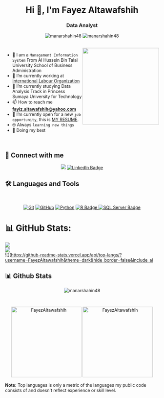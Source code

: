 <h1 align="center">Hi 👋, I'm Fayez Altawafshih</h1>
<h3 align="center"> Data Analyst </h3>

<p align="center"> <img src="https://komarev.com/ghpvc/?username=manarshahin48&label=Profile%20views&color=0e75b6&style=flat" alt="manarshahin48" />
		   <img src="https://img.shields.io/github/followers/manarshahin48?label=Followers" alt="manarshahin48" />
</p>
<br>
<img align="right" src="https://user-images.githubusercontent.com/63050133/156676671-d5b2e362-97d4-4404-9447-dd71ddfea82f.gif" width = 250px/>

- :school: I am a `Management Information System` From Al Hussein Bin Talal University School of Business Administration 
- 🔭 I’m currently working at [International Labour Organization](https://www.linkedin.com/shareArticle?mini=true&url=https://www.ilo.org/jordan/)
- 🌱  I’m currently studying Data Analysis Track in Princess Sumaya University for Technology
- 📫 How to reach me **fayiz.altawafshih@yahoo.com**
- :thinking: I’m currently open for a new `job opportunity`, this is [MY RESUME](https://drive.google.com/file/d/1fKvoxEGMw0BYnakgRI49Zlf47hiIHbAZ/view?usp=sharing).
- :nerd_face: Always `learning new things`
- 🐼 Doing my best 

<br>

## 📩 Connect with me
<p align="center">
<a href="mailto:abuloom1992@gmail.com" title="Gmail"><img src="https://img.shields.io/badge/gmail-%23F05033.svg?style=for-the-badge&logo=gmail&logoColor=white"/></a>  
<a href="https://www.linkedin.com/in/fayizaltawafshih/" title="LinkedIn Profile">
    <img src="https://img.shields.io/badge/linkedin-%230077B5.svg?style=for-the-badge&logo=linkedin&logoColor=white" alt="LinkedIn Badge"/>
</a>

## 🛠 Languages and Tools
<br>
<p align="center">
<a href="https://git-scm.com/" title="Git"><img src="https://img.shields.io/badge/git-%23F05033.svg?style=for-the-badge&logo=git&logoColor=white" alt="Git"></a>
<a href="https://github.com/" title="GitHub"><img src="https://img.shields.io/badge/github-%23121011.svg?style=for-the-badge&logo=github&logoColor=white" alt="GitHub"></a>
<a href="https://www.python.org/" title="Python"><img src="https://img.shields.io/badge/python-3670A0?style=for-the-badge&logo=python&logoColor=ffdd54" alt="Python"></a>
<a href="https://www.r-project.org/" title="R Project"> <img src="https://img.shields.io/badge/R-Data%20Science-blue.svg?style=for-the-badge&logo=R&logoColor=white" alt="R Badge"/>
</a>
<a href="https://www.microsoft.com/en-us/sql-server" title="Learn more about SQL Server"> <img src="https://img.shields.io/badge/SQL%20Server-005083?style=for-the-badge&logo=microsoft-sql-server&logoColor=white" alt="SQL Server Badge"/>
</a>



# 📊 GitHub Stats:
![](https://github-readme-stats.vercel.app/api?username=FayezAltawafshih&theme=dark&hide_border=false&include_all_commits=false&count_private=false)<br/>
![](https://github-readme-streak-stats.herokuapp.com/?user=FayezAltawafshih&theme=dark&hide_border=false)<br/>
![](https://github-readme-stats.vercel.app/api/top-langs/?username=FayezAltawafshih&theme=dark&hide_border=false&include_al

## 📊 Github Stats
<p align="center"><img src="https://github-readme-streak-stats.herokuapp.com/?user=manarshahin48&theme=tokyonight_duo" alt="manarshahin48" /></p>
  <br/>
  <p align="center">
    <a href="https://github.com/anuraghazra/github-readme-stats">
	    <img alt="FayezAltawafshih"s Github Stats" src="https://github-readme-stats.vercel.app/api?username=FayezAltawafshih&show_icons=true&count_private=true&locale=en&theme=tokyonight&layout=compact" height="230px"/></a>
	  <img src="https://github-readme-stats.vercel.app/api/top-langs?username=FayezAltawafshih_count=10&show_icons=true&locale=en&theme=tokyonight" alt="FayezAltawafshih" height="230px"/>
<br/>

  <b>Note:</b> Top languages is only a metric of the languages my public code consists of and doesn't reflect experience or skill level.
  </p>
  



